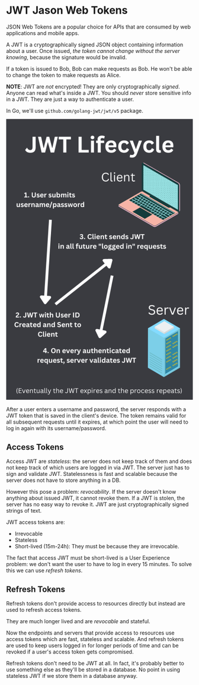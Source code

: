 # JWT Jason Web Tokens

JSON Web Tokens are a popular choice for APIs that are consumed by web applications and mobile apps.

A JWT is a cryptographically signed JSON object containing information about a user. Once issued, *the token cannot change without the server knowing*, because the signature would be invalid.

If a token is issued to Bob, Bob can make requests as Bob. He won't be able to change the token to make requests as Alice.

**NOTE**: JWT are *not* encrypted! They are only cryptographically *signed*. Anyone can read what's inside a JWT. You should *never* store sensitive info in a JWT. They are just a way to authenticate a user.

In Go, we'll use `github.com/golang-jwt/jwt/v5` package.

![JWT Lifecycle](./jwt.png)

After a user enters a username and password, the server responds with a JWT token that is saved in the client's device. The token remains valid for all subsequent requests until it expires, at which point the user will need to log in again with its username/password.

## Access Tokens

Access JWT are *stateless*: the server does not keep track of them and does not keep track of which users are logged in via JWT. The server just has to sign and validate JWT. Statelessness is fast and scalable because the server does not have to store anything in a DB.

However this pose a problem: *revocability*. If the server doesn't know anything about issued JWT, it cannot revoke them. If a JWT is stolen, the server has no easy way to revoke it. JWT are just cryptographically signed strings of text.

JWT access tokens are:
- Irrevocable
- Stateless
- Short-lived (15m-24h): They must be because they are irrevocable.

The fact that access JWT must be short-lived is a User Experience problem: we don't want the user to have to log in every 15 minutes. To solve this we can use *refresh tokens*.

## Refresh Tokens

Refresh tokens don't provide access to resources directly but instead are used to refresh access tokens.

They are much longer lived and are *revocable* and stateful.

Now the endpoints and servers that provide access to resources use access tokens which are fast, stateless and scalable. And refresh tokens are used to keep users logged in for longer periods of time and can be revoked if a user's access token gets compromised.

Refresh tokens don't need to be JWT at all. In fact, it's probably better to use something else as they'll be stored in a database. No point in using stateless JWT if we store them in a database anyway.
